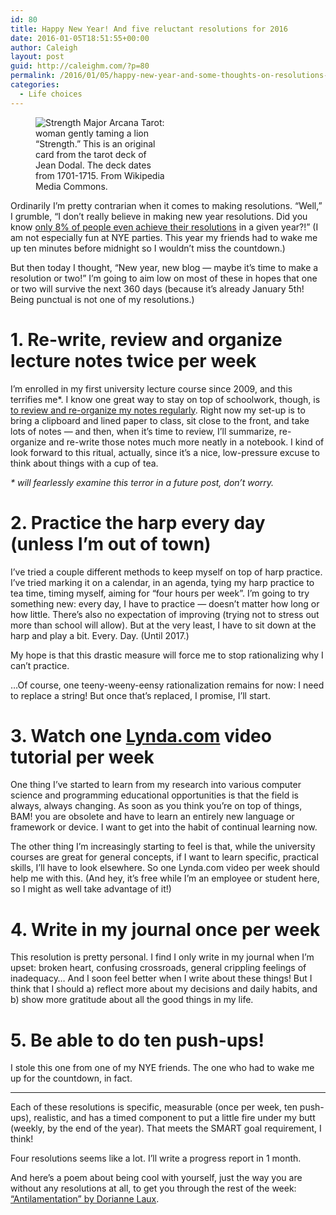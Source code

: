 ```yaml
---
id: 80
title: Happy New Year! And five reluctant resolutions for 2016
date: 2016-01-05T18:51:55+00:00
author: Caleigh
layout: post
guid: http://caleighm.com/?p=80
permalink: /2016/01/05/happy-new-year-and-some-thoughts-on-resolutions-for-2016/
categories:
  - Life choices
---
```

<figure id="attachment_81" style="width: 211px" class="wp-caption alignleft"><img class="size-full wp-image-81" src="http://i0.wp.com/caleighm.com/wp-content/uploads/2016/01/Jean_Dodal_Tarot_trump_11.jpg?fit=211%2C382" alt="Strength Major Arcana Tarot: woman gently taming a lion" srcset="http://i0.wp.com/caleighm.com/wp-content/uploads/2016/01/Jean_Dodal_Tarot_trump_11.jpg?w=211 211w, http://i0.wp.com/caleighm.com/wp-content/uploads/2016/01/Jean_Dodal_Tarot_trump_11.jpg?resize=166%2C300 166w" sizes="(max-width: 211px) 100vw, 211px" data-recalc-dims="1" /><figcaption class="wp-caption-text">&#8220;Strength.&#8221; This is an original card from the tarot deck of Jean Dodal. The deck dates from 1701-1715. From Wikipedia Media Commons.</figcaption></figure> 

Ordinarily I&#8217;m pretty contrarian when it comes to making resolutions. &#8220;Well,&#8221; I grumble, &#8220;I don&#8217;t really believe in making new year resolutions. Did you know [only 8% of people even achieve their resolutions](http://www.statisticbrain.com/new-years-resolution-statistics/) in a given year?!&#8221; (I am not especially fun at NYE parties. This year my friends had to wake me up ten minutes before midnight so I wouldn&#8217;t miss the countdown.)

But then today I thought, &#8220;New year, new blog &#8212; maybe it&#8217;s time to make a resolution or two!&#8221; I&#8217;m going to aim low on most of these in hopes that one or two will survive the next 360 days (because it&#8217;s already January 5th! Being punctual is not one of my resolutions.)

# 1. Re-write, review and organize lecture notes twice per week

I&#8217;m enrolled in my first university lecture course since 2009, and this terrifies me*. I know one great way to stay on top of schoolwork, though, is [to review and re-organize my notes regularly](http://hilt.harvard.edu/files/hilt/files/notetaking_0.pdf?m=1413398930). Right now my set-up is to bring a clipboard and lined paper to class, sit close to the front, and take lots of notes &#8212; and then, when it&#8217;s time to review, I&#8217;ll summarize, re-organize and re-write those notes much more neatly in a notebook. I kind of look forward to this ritual, actually, since it&#8217;s a nice, low-pressure excuse to think about things with a cup of tea.

_* will fearlessly examine this terror in a future post, don&#8217;t worry._

# 2. Practice the harp every day (unless I&#8217;m out of town)

I&#8217;ve tried a couple different methods to keep myself on top of harp practice. I&#8217;ve tried marking it on a calendar, in an agenda, tying my harp practice to tea time, timing myself, aiming for &#8220;four hours per week&#8221;. I&#8217;m going to try something new: every day, I have to practice &#8212; doesn&#8217;t matter how long or how little. There&#8217;s also no expectation of improving (trying not to stress out more than school will allow). But at the very least, I have to sit down at the harp and play a bit. Every. Day. (Until 2017.)

My hope is that this drastic measure will force me to stop rationalizing why I can&#8217;t practice.

&#8230;Of course, one teeny-weeny-eensy rationalization remains for now: I need to replace a string! But once that&#8217;s replaced, I promise, I&#8217;ll start.

# 3. Watch one [Lynda.com](http://www.lynda.com) video tutorial per week

One thing I&#8217;ve started to learn from my research into various computer science and programming educational opportunities is that the field is always, always changing. As soon as you think you&#8217;re on top of things, BAM! you are obsolete and have to learn an entirely new language or framework or device. I want to get into the habit of continual learning now.

The other thing I&#8217;m increasingly starting to feel is that, while the university courses are great for general concepts, if I want to learn specific, practical skills, I&#8217;ll have to look elsewhere. So one Lynda.com video per week should help me with this. (And hey, it&#8217;s free while I&#8217;m an employee or student here, so I might as well take advantage of it!)

# 4. Write in my journal once per week

This resolution is pretty personal. I find I only write in my journal when I&#8217;m upset: broken heart, confusing crossroads, general crippling feelings of inadequacy&#8230; And I soon feel better when I write about these things! But I think that I should a) reflect more about my decisions and daily habits, and b) show more gratitude about all the good things in my life.

# 5. Be able to do ten push-ups!

I stole this one from one of my NYE friends. The one who had to wake me up for the countdown, in fact.

* * *

Each of these resolutions is specific, measurable (once per week, ten push-ups), realistic, and has a timed component to put a little fire under my butt (weekly, by the end of the year). That meets the SMART goal requirement, I think!

Four resolutions seems like a lot. I&#8217;ll write a progress report in 1 month.

And here&#8217;s a poem about being cool with yourself, just the way you are without any resolutions at all, to get you through the rest of the week: [&#8220;Antilamentation&#8221; by Dorianne Laux](http://writersalmanac.publicradio.org/index.php?date=2011/03/07).

&nbsp;